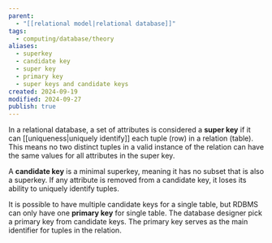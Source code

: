 ```yaml
---
parent:
  - "[[relational model|relational database]]"
tags:
  - computing/database/theory
aliases:
  - superkey
  - candidate key
  - super key
  - primary key
  - super keys and candidate keys
created: 2024-09-19
modified: 2024-09-27
publish: true
---
```

In a relational database, a set of attributes is considered a **super key** if it can [[uniqueness|uniquely identify]] each tuple (row) in a relation (table). This means no two distinct tuples in a valid instance of the relation can have the same values for all attributes in the super key.

A **candidate key** is a minimal superkey, meaning it has no subset that is also a superkey. If any attribute is removed from a candidate key, it loses its ability to uniquely identify tuples.

It is possible to have multiple candidate keys for a single table, but RDBMS can only have one **primary key** for single table. The database designer pick a primary key from candidate keys. The primary key serves as the main identifier for tuples in the relation.